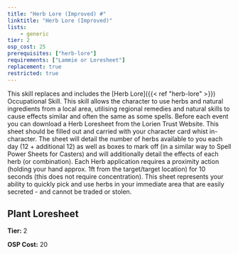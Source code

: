```yaml
---
title: "Herb Lore (Improved) #"
linktitle: "Herb Lore (Improved)"
lists:
    - generic
tier: 2
osp_cost: 25
prerequisites: ["herb-lore"]
requirements: ["Lammie or Loresheet"]
replacement: true
restricted: true
---
```

This skill replaces and includes the [Herb Lore]({{< ref "herb-lore" >}}) Occupational Skill. This skill allows the character to use herbs and natural ingredients from a local area, utilising regional remedies and natural skills to cause effects similar and often the same as some spells. Before each event you can download a Herb Loresheet from the Lorien Trust Website. This sheet should be filled out and carried with your character card whist in-character. The sheet will detail the number of herbs available to you each day (12 + additional 12) as well as boxes to mark off (in a similar way to Spell Power Sheets for Casters) and will additionally detail the effects of each herb (or combination). Each Herb application requires a proximity action (holding your hand approx. 1ft from the target/target location) for 10 seconds (this does not require concentration). This sheet represents your ability to quickly pick and use herbs in your immediate area that are easily secreted - and cannot be traded or stolen.


## Plant Loresheet

**Tier:** 2

**OSP Cost:** 20